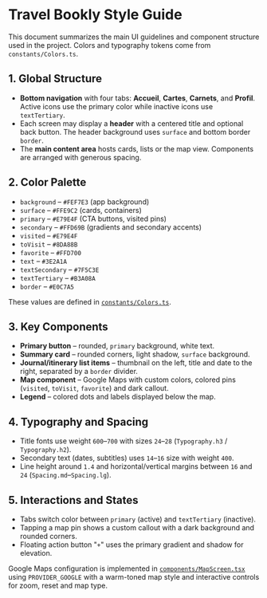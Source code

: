 # Travel Bookly Style Guide

This document summarizes the main UI guidelines and component structure used in the project. Colors and typography tokens come from `constants/Colors.ts`.

## 1. Global Structure
- **Bottom navigation** with four tabs: **Accueil**, **Cartes**, **Carnets**, and **Profil**. Active icons use the primary color while inactive icons use `textTertiary`.
- Each screen may display a **header** with a centered title and optional back button. The header background uses `surface` and bottom border `border`.
- The **main content area** hosts cards, lists or the map view. Components are arranged with generous spacing.

## 2. Color Palette
- `background` – `#FEF7E3` (app background)
- `surface` – `#FFE9C2` (cards, containers)
- `primary` – `#E79E4F` (CTA buttons, visited pins)
- `secondary` – `#FFD69B` (gradients and secondary accents)
- `visited` – `#E79E4F`
- `toVisit` – `#8DA88B`
- `favorite` – `#FFD700`
- `text` – `#3E2A1A`
- `textSecondary` – `#7F5C3E`
- `textTertiary` – `#B3A08A`
- `border` – `#E0C7A5`

These values are defined in [`constants/Colors.ts`](constants/Colors.ts).

## 3. Key Components
- **Primary button** – rounded, `primary` background, white text.
- **Summary card** – rounded corners, light shadow, `surface` background.
- **Journal/itinerary list items** – thumbnail on the left, title and date to the right, separated by a `border` divider.
- **Map component** – Google Maps with custom colors, colored pins (`visited`, `toVisit`, `favorite`) and dark callout.
- **Legend** – colored dots and labels displayed below the map.

## 4. Typography and Spacing
- Title fonts use weight `600`–`700` with sizes `24`–`28` (`Typography.h3` / `Typography.h2`).
- Secondary text (dates, subtitles) uses `14`–`16` size with weight `400`.
- Line height around `1.4` and horizontal/vertical margins between `16` and `24` (`Spacing.md`–`Spacing.lg`).

## 5. Interactions and States
- Tabs switch color between `primary` (active) and `textTertiary` (inactive).
- Tapping a map pin shows a custom callout with a dark background and rounded corners.
- Floating action button "`+`" uses the primary gradient and shadow for elevation.

Google Maps configuration is implemented in [`components/MapScreen.tsx`](components/MapScreen.tsx) using `PROVIDER_GOOGLE` with a warm-toned map style and interactive controls for zoom, reset and map type.
